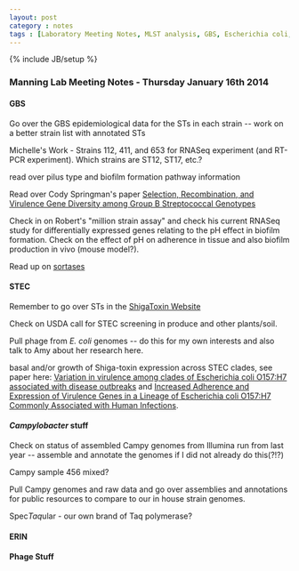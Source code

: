 ```yaml
---
layout: post
category : notes
tags : [Laboratory Meeting Notes, MLST analysis, GBS, Escherichia coli, Campylobacter]
---
```

{% include JB/setup %}

### Manning Lab Meeting Notes - Thursday January 16th 2014

#### GBS 

Go over the GBS epidemiological data for the STs in each strain -- work on a better strain list with annotated STs

Michelle's Work - Strains 112, 411, and 653 for RNASeq experiment (and RT-PCR experiment).  Which strains are ST12, ST17, etc.?

read over pilus type and biofilm formation pathway information

Read over Cody Springman's paper [Selection, Recombination, and Virulence Gene Diversity among Group B Streptococcal Genotypes](http://jb.asm.org/content/191/17/5419.short)

Check in on Robert's "million strain assay" and check his current RNASeq study for differentially expressed genes relating to the pH effect in biofilm formation.  Check on the effect of pH on adherence in tissue and also biofilm production in vivo (mouse model?).

Read up on [sortases](http://en.wikipedia.org/wiki/Sortase)

#### STEC

Remember to go over STs in the [ShigaToxin Website](www.shigatox.net)

Check on USDA call for STEC screening in produce and other plants/soil.  

Pull phage from _E. coli_ genomes -- do this for my own interests and also talk to Amy about her research here.

basal and/or growth of Shiga-toxin expression across STEC clades, see paper here: [Variation in virulence among clades of Escherichia coli O157:H7 associated with disease outbreaks](http://www.pnas.org/content/105/12/4868.short) and [Increased Adherence and Expression of Virulence Genes in a Lineage of Escherichia coli O157:H7 Commonly Associated with Human Infections](http://www.plosone.org/article/info%3Adoi%2F10.1371%2Fjournal.pone.0010167).

#### _Campylobacter_ stuff

Check on status of assembled Campy genomes from Illumina run from last year -- assemble and annotate the genomes if I did not already do this(?!?)

Campy sample 456 mixed? 

Pull Campy genomes and raw data and go over assemblies and annotations for public resources to compare to our in house strain genomes.

Spec*Taq*ular - our own brand of Taq polymerase?


#### ERIN

#### Phage Stuff
